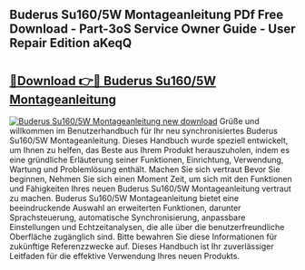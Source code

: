## Buderus Su160/5W Montageanleitung PDf Free Download - Part-3oS Service Owner Guide - User Repair Edition aKeqQ

# <h2><a href="http://df8nha.blite.top/?on=Buderus+Su160%2f5W+Montageanleitung">🔗Download 👉🔴 Buderus Su160/5W Montageanleitung</a></h2>

[![Buderus Su160/5W Montageanleitung new download](https://i.imgur.com/lujVjoI.png)](http://df8nha.blite.top/?on=Buderus+Su160%2f5W+Montageanleitung)
Grüße und willkommen im Benutzerhandbuch für Ihr neu synchronisiertes Buderus Su160/5W Montageanleitung. Dieses Handbuch wurde speziell entwickelt, um Ihnen zu helfen, das Beste aus Ihrem Produkt herauszuholen, indem es eine gründliche Erläuterung seiner Funktionen, Einrichtung, Verwendung, Wartung und Problemlösung enthält. Machen Sie sich vertraut Bevor Sie beginnen, Nehmen Sie sich einen Moment Zeit, um sich mit den Funktionen und Fähigkeiten Ihres neuen Buderus Su160/5W Montageanleitung vertraut zu machen. Buderus Su160/5W Montageanleitung bietet eine beeindruckende Auswahl an erweiterten Funktionen, darunter Sprachsteuerung, automatische Synchronisierung, anpassbare Einstellungen und Echtzeitanalysen, die alle über die benutzerfreundliche Oberfläche zugänglich sind. Bitte bewahren Sie diese Informationen für zukünftige Referenzzwecke auf. Dieses Handbuch ist Ihr zuverlässiger Leitfaden für die effektive Verwendung Ihres neuen Produkts.
